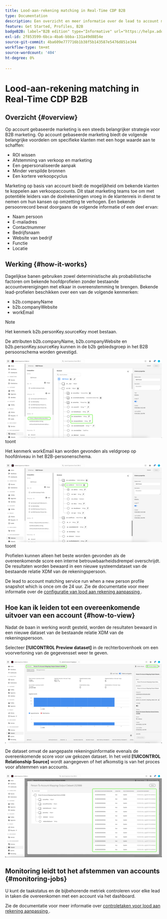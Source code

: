 ```yaml
---
title: Lood-aan-rekening matching in Real-Time CDP B2B
type: Documentation
description: Een overzicht en meer informatie over de lead to account matching feature in Experience Platform CDP B2B.
feature: Get Started, Profiles, B2B
badgeB2B: label="B2B edition" type="Informative" url="https://helpx.adobe.com/legal/product-descriptions/real-time-customer-data-platform-b2b-edition-prime-and-ultimate-packages.html newtab=true"
exl-id: 2f853599-6bca-4ba6-bbba-131a49d8854e
source-git-commit: 4ba609e777716b1b38f5b143587e5476d851e344
workflow-type: tm+mt
source-wordcount: '404'
ht-degree: 0%

---
```


# Lood-aan-rekening matching in Real-Time CDP B2B

## Overzicht {#overview}

Op account gebaseerde marketing is een steeds belangrijker strategie voor B2B marketing. Op account gebaseerde marketing biedt de volgende belangrijke voordelen om specifieke klanten met een hoge waarde aan te schaffen:

- ROI wissen
- Afstemming van verkoop en marketing
- Een gepersonaliseerde aanpak
- Minder verspilde bronnen
- Een kortere verkoopcyclus

Marketing op basis van account biedt de mogelijkheid om bekende klanten te koppelen aan verkoopaccounts. Dit staat marketing teams toe om met potentiële leiders van de doelrekeningen vroeg in de klantenreis in dienst te nemen om hun kansen op omzetting te verhogen. Een bekende persoonrecord bevat doorgaans de volgende informatie of een deel ervan:

- Naam persoon
- E-mailadres
- Contactnummer
- Bedrijfsnaam
- Website van bedrijf
- Functie
- Locatie

## Werking {#how-it-works}

Dagelijkse banen gebruiken zowel deterministische als probabilistische factoren om bekende hoofdprofielen zonder bestaande accountverenigingen met elkaar in overeenstemming te brengen. Bekende lead-profielen beschikken over een van de volgende kenmerken:

- b2b.companyName
- b2b.companyWebsite
- workEmail

>[!NOTE]
>
> Het kenmerk b2b.personKey.sourceKey moet bestaan.

De attributen b2b.companyName, b2b.companyWebsite en b2b.personKey.sourceKey kunnen in de b2b gebiedsgroep in het B2B persoonschema worden gevestigd.

![ B2B persoonschema dat attributen ](/help/rtcdp/accounts/images/b2b-person-schema.png) toont

Het kenmerk workEmail kan worden gevonden als veldgroep op hoofdniveau in het B2B-personenschema.

![ B2B persoonschema dat workEmail ](/help/rtcdp/accounts/images/b2b-person-workemail.png) toont

Profielen kunnen alleen het beste worden gevonden als de overeenkomende score een interne betrouwbaarheidsdrempel overschrijdt. De resultaten worden bewaard in een nieuwe systeemdataset van de bestaande relatie XDM van de rekeningspersoon.

De lead to account matching service run when a new person profile snapshot which is once om de 24 uur. Zie de documentatie voor meer informatie over de [ configuratie van lood aan rekening aanpassing ](/help/rtcdp/accounts/account-profile-ui-guide.md).

## Hoe kan ik leiden tot een overeenkomende uitvoer van een account {#how-to-view}

Nadat de baan in werking wordt gesteld, worden de resultaten bewaard in een nieuwe dataset van de bestaande relatie XDM van de rekeningspersoon.

Selecteer **[!UICONTROL Preview dataset]** in de rechterbovenhoek om een voorvertoning van de gegevensset weer te geven.

![ Nieuwe dataset ](/help/rtcdp/accounts/images/b2b-dataset-output.png)

De dataset omvat de aangepaste rekeningsinformatie evenals de overeenkomende score voor uw gekozen dataset. In het veld **[!UICONTROL Relationship Source]** wordt aangegeven of het afkomstig is van het proces voor afstemmen van accounts.

![ de vertrouwensscores en output van de dataset van de Voorproef ](/help/rtcdp/accounts/images/b2b-dataset-preview.png)

## Monitoring leidt tot het afstemmen van accounts {#monitoring-jobs}

U kunt de taakstatus en de bijbehorende metriek controleren voor elke lead in taken die overeenkomen met een account via het dashboard.

Zie de documentatie voor meer informatie over [ controletaken voor lood aan rekening aanpassing ](/help/dataflows/ui/b2b/monitor-profile-enrichment.md).
